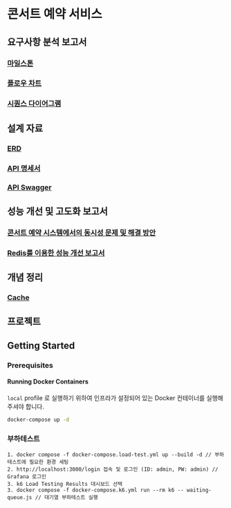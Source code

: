 # 콘서트 예약 서비스

## 요구사항 분석 보고서
### [마일스톤](https://github.com/users/giwonn/projects/5)
### [플로우 차트](./docs/flow_chart.md)
### [시퀀스 다이어그램](./docs/sequence_diagram.md)

## 설계 자료
### [ERD](./docs/erd.md)
### [API 명세서](https://allens-personal-organization.gitbook.io/hhplus/step6/api-docs)
### [API Swagger](./docs/swagger.md)

## 성능 개선 및 고도화 보고서
### [콘서트 예약 시스템에서의 동시성 문제 및 해결 방안](./docs/concurrency.md)
### [Redis를 이용한 성능 개선 보고서](./docs/performance_improvement_by_redis.md)

## 개념 정리
### [Cache](./docs/cache.md)

## 프로젝트

## Getting Started

### Prerequisites

#### Running Docker Containers

`local` profile 로 실행하기 위하여 인프라가 설정되어 있는 Docker 컨테이너를 실행해주셔야 합니다.

```bash
docker-compose up -d
```

### 부하테스트
```
1. docker compose -f docker-compose.load-test.yml up --build -d // 부하테스트에 필요한 환경 세팅
2. http://localhost:3000/login 접속 및 로그인 (ID: admin, PW: admin) // Grafana 로그인
3. k6 Load Testing Results 대시보드 선택
3. docker compose -f docker-compose.k6.yml run --rm k6 -- waiting-queue.js // 대기열 부하테스트 실행
```
